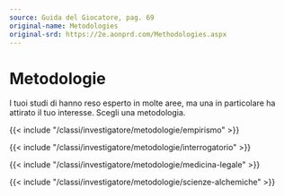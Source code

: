 ```yaml
---
source: Guida del Giocatore, pag. 69
original-name: Metodologies
original-srd: https://2e.aonprd.com/Methodologies.aspx
---
```


# Metodologie

I tuoi studi di hanno reso esperto in molte aree, ma una in particolare ha
attirato il tuo interesse. Scegli una metodologia.

{{< include "/classi/investigatore/metodologie/empirismo" >}}

{{< include "/classi/investigatore/metodologie/interrogatorio" >}}

{{< include "/classi/investigatore/metodologie/medicina-legale" >}}

{{< include "/classi/investigatore/metodologie/scienze-alchemiche" >}}
